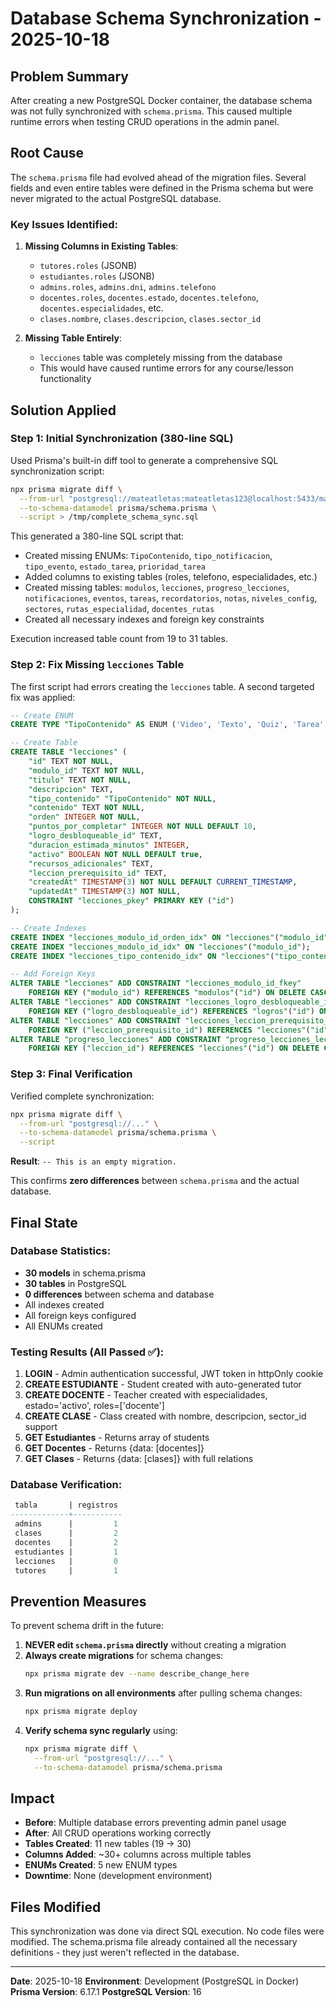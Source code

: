 # Database Schema Synchronization - 2025-10-18

## Problem Summary

After creating a new PostgreSQL Docker container, the database schema was not fully synchronized with `schema.prisma`. This caused multiple runtime errors when testing CRUD operations in the admin panel.

## Root Cause

The `schema.prisma` file had evolved ahead of the migration files. Several fields and even entire tables were defined in the Prisma schema but were never migrated to the actual PostgreSQL database.

### Key Issues Identified:

1. **Missing Columns in Existing Tables**:
   - `tutores.roles` (JSONB)
   - `estudiantes.roles` (JSONB)
   - `admins.roles`, `admins.dni`, `admins.telefono`
   - `docentes.roles`, `docentes.estado`, `docentes.telefono`, `docentes.especialidades`, etc.
   - `clases.nombre`, `clases.descripcion`, `clases.sector_id`

2. **Missing Table Entirely**:
   - `lecciones` table was completely missing from the database
   - This would have caused runtime errors for any course/lesson functionality

## Solution Applied

### Step 1: Initial Synchronization (380-line SQL)

Used Prisma's built-in diff tool to generate a comprehensive SQL synchronization script:

```bash
npx prisma migrate diff \
  --from-url "postgresql://mateatletas:mateatletas123@localhost:5433/mateatletas" \
  --to-schema-datamodel prisma/schema.prisma \
  --script > /tmp/complete_schema_sync.sql
```

This generated a 380-line SQL script that:
- Created missing ENUMs: `TipoContenido`, `tipo_notificacion`, `tipo_evento`, `estado_tarea`, `prioridad_tarea`
- Added columns to existing tables (roles, telefono, especialidades, etc.)
- Created missing tables: `modulos`, `lecciones`, `progreso_lecciones`, `notificaciones`, `eventos`, `tareas`, `recordatorios`, `notas`, `niveles_config`, `sectores`, `rutas_especialidad`, `docentes_rutas`
- Created all necessary indexes and foreign key constraints

Execution increased table count from 19 to 31 tables.

### Step 2: Fix Missing `lecciones` Table

The first script had errors creating the `lecciones` table. A second targeted fix was applied:

```sql
-- Create ENUM
CREATE TYPE "TipoContenido" AS ENUM ('Video', 'Texto', 'Quiz', 'Tarea', 'JuegoInteractivo', 'Lectura', 'Practica');

-- Create Table
CREATE TABLE "lecciones" (
    "id" TEXT NOT NULL,
    "modulo_id" TEXT NOT NULL,
    "titulo" TEXT NOT NULL,
    "descripcion" TEXT,
    "tipo_contenido" "TipoContenido" NOT NULL,
    "contenido" TEXT NOT NULL,
    "orden" INTEGER NOT NULL,
    "puntos_por_completar" INTEGER NOT NULL DEFAULT 10,
    "logro_desbloqueable_id" TEXT,
    "duracion_estimada_minutos" INTEGER,
    "activo" BOOLEAN NOT NULL DEFAULT true,
    "recursos_adicionales" TEXT,
    "leccion_prerequisito_id" TEXT,
    "createdAt" TIMESTAMP(3) NOT NULL DEFAULT CURRENT_TIMESTAMP,
    "updatedAt" TIMESTAMP(3) NOT NULL,
    CONSTRAINT "lecciones_pkey" PRIMARY KEY ("id")
);

-- Create Indexes
CREATE INDEX "lecciones_modulo_id_orden_idx" ON "lecciones"("modulo_id", "orden");
CREATE INDEX "lecciones_modulo_id_idx" ON "lecciones"("modulo_id");
CREATE INDEX "lecciones_tipo_contenido_idx" ON "lecciones"("tipo_contenido");

-- Add Foreign Keys
ALTER TABLE "lecciones" ADD CONSTRAINT "lecciones_modulo_id_fkey"
    FOREIGN KEY ("modulo_id") REFERENCES "modulos"("id") ON DELETE CASCADE ON UPDATE CASCADE;
ALTER TABLE "lecciones" ADD CONSTRAINT "lecciones_logro_desbloqueable_id_fkey"
    FOREIGN KEY ("logro_desbloqueable_id") REFERENCES "logros"("id") ON DELETE SET NULL ON UPDATE CASCADE;
ALTER TABLE "lecciones" ADD CONSTRAINT "lecciones_leccion_prerequisito_id_fkey"
    FOREIGN KEY ("leccion_prerequisito_id") REFERENCES "lecciones"("id") ON DELETE SET NULL ON UPDATE CASCADE;
ALTER TABLE "progreso_lecciones" ADD CONSTRAINT "progreso_lecciones_leccion_id_fkey"
    FOREIGN KEY ("leccion_id") REFERENCES "lecciones"("id") ON DELETE CASCADE ON UPDATE CASCADE;
```

### Step 3: Final Verification

Verified complete synchronization:

```bash
npx prisma migrate diff \
  --from-url "postgresql://..." \
  --to-schema-datamodel prisma/schema.prisma \
  --script
```

**Result**: `-- This is an empty migration.`

This confirms **zero differences** between `schema.prisma` and the actual database.

## Final State

### Database Statistics:
- **30 models** in schema.prisma
- **30 tables** in PostgreSQL
- **0 differences** between schema and database
- All indexes created
- All foreign keys configured
- All ENUMs created

### Testing Results (All Passed ✅):

1. **LOGIN** - Admin authentication successful, JWT token in httpOnly cookie
2. **CREATE ESTUDIANTE** - Student created with auto-generated tutor
3. **CREATE DOCENTE** - Teacher created with especialidades, estado='activo', roles=['docente']
4. **CREATE CLASE** - Class created with nombre, descripcion, sector_id support
5. **GET Estudiantes** - Returns array of students
6. **GET Docentes** - Returns {data: [docentes]}
7. **GET Clases** - Returns {data: [clases]} with full relations

### Database Verification:
```sql
 tabla       | registros
-------------+-----------
 admins      |         1
 clases      |         2
 docentes    |         2
 estudiantes |         1
 lecciones   |         0
 tutores     |         1
```

## Prevention Measures

To prevent schema drift in the future:

1. **NEVER edit `schema.prisma` directly** without creating a migration
2. **Always create migrations** for schema changes:
   ```bash
   npx prisma migrate dev --name describe_change_here
   ```
3. **Run migrations on all environments** after pulling schema changes:
   ```bash
   npx prisma migrate deploy
   ```
4. **Verify schema sync regularly** using:
   ```bash
   npx prisma migrate diff \
     --from-url "postgresql://..." \
     --to-schema-datamodel prisma/schema.prisma
   ```

## Impact

- **Before**: Multiple database errors preventing admin panel usage
- **After**: All CRUD operations working correctly
- **Tables Created**: 11 new tables (19 → 30)
- **Columns Added**: ~30+ columns across multiple tables
- **ENUMs Created**: 5 new ENUM types
- **Downtime**: None (development environment)

## Files Modified

This synchronization was done via direct SQL execution. No code files were modified. The schema.prisma file already contained all the necessary definitions - they just weren't reflected in the database.

---

**Date**: 2025-10-18
**Environment**: Development (PostgreSQL in Docker)
**Prisma Version**: 6.17.1
**PostgreSQL Version**: 16
